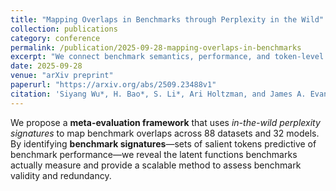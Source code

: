 ```yaml
---
title: "Mapping Overlaps in Benchmarks through Perplexity in the Wild"
collection: publications
category: conference
permalink: /publication/2025-09-28-mapping-overlaps-in-benchmarks
excerpt: "We connect benchmark semantics, performance, and token-level perplexity signatures to uncover hidden overlaps and define new evaluation axes for LLM benchmarking."
date: 2025-09-28
venue: "arXiv preprint"
paperurl: "https://arxiv.org/abs/2509.23488v1"
citation: 'Siyang Wu*, H. Bao*, S. Li*, Ari Holtzman, and James A. Evans. (2025). <i>Mapping Overlaps in Benchmarks through Perplexity in the Wild.</i> arXiv:2509.23488v1.'
---
```


We propose a **meta-evaluation framework** that uses *in-the-wild perplexity signatures* to map benchmark overlaps across 88 datasets and 32 models.  
By identifying **benchmark signatures**—sets of salient tokens predictive of benchmark performance—we reveal the latent functions benchmarks actually measure and provide a scalable method to assess benchmark validity and redundancy.
